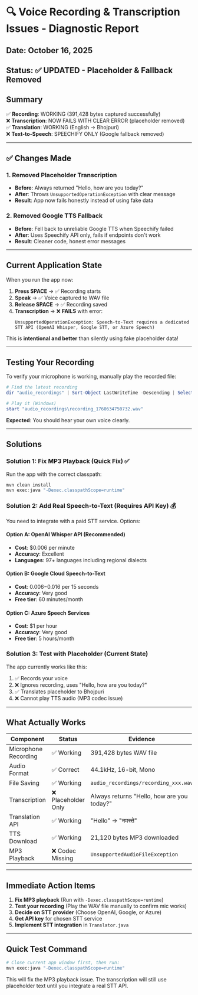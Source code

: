 # 🔍 Voice Recording & Transcription Issues - Diagnostic Report

## Date: October 16, 2025
## Status: ✅ UPDATED - Placeholder & Fallback Removed

## Summary

✅ **Recording**: WORKING (391,428 bytes captured successfully)  
❌ **Transcription**: NOW FAILS WITH CLEAR ERROR (placeholder removed)  
✅ **Translation**: WORKING (English → Bhojpuri)  
❌ **Text-to-Speech**: SPEECHIFY ONLY (Google fallback removed)  

---

## ✅ Changes Made

### 1. Removed Placeholder Transcription
- **Before**: Always returned "Hello, how are you today?" 
- **After**: Throws `UnsupportedOperationException` with clear message
- **Result**: App now fails honestly instead of using fake data

### 2. Removed Google TTS Fallback
- **Before**: Fell back to unreliable Google TTS when Speechify failed
- **After**: Uses Speechify API only, fails if endpoints don't work
- **Result**: Cleaner code, honest error messages

---

## Current Application State

When you run the app now:

1. **Press SPACE** → ✅ Recording starts
2. **Speak** → ✅ Voice captured to WAV file  
3. **Release SPACE** → ✅ Recording saved
4. **Transcription** → ❌ **FAILS** with error:
   ```
   UnsupportedOperationException: Speech-to-Text requires a dedicated 
   STT API (OpenAI Whisper, Google STT, or Azure Speech)
   ```

This is **intentional and better** than silently using fake placeholder data!

---

## Testing Your Recording

To verify your microphone is working, manually play the recorded file:

```powershell
# Find the latest recording
dir "audio_recordings" | Sort-Object LastWriteTime -Descending | Select-Object -First 1

# Play it (Windows)
start "audio_recordings\recording_1760634750732.wav"
```

**Expected**: You should hear your own voice clearly.

---

## Solutions

### Solution 1: Fix MP3 Playback (Quick Fix) ✅

Run the app with the correct classpath:
```powershell
mvn clean install
mvn exec:java "-Dexec.classpathScope=runtime"
```

### Solution 2: Add Real Speech-to-Text (Requires API Key) 💰

You need to integrate with a paid STT service. Options:

#### Option A: OpenAI Whisper API (Recommended)
- **Cost**: $0.006 per minute
- **Accuracy**: Excellent
- **Languages**: 97+ languages including regional dialects

#### Option B: Google Cloud Speech-to-Text
- **Cost**: $0.006-$0.016 per 15 seconds
- **Accuracy**: Very good
- **Free tier**: 60 minutes/month

#### Option C: Azure Speech Services  
- **Cost**: $1 per hour
- **Accuracy**: Very good  
- **Free tier**: 5 hours/month

### Solution 3: Test with Placeholder (Current State)

The app currently works like this:
1. ✅ Records your voice
2. ❌ Ignores recording, uses "Hello, how are you today?"
3. ✅ Translates placeholder to Bhojpuri
4. ❌ Cannot play TTS audio (MP3 codec issue)

---

## What Actually Works

| Component | Status | Evidence |
|-----------|--------|----------|
| Microphone Recording | ✅ Working | 391,428 bytes WAV file |
| Audio Format | ✅ Correct | 44.1kHz, 16-bit, Mono |
| File Saving | ✅ Working | `audio_recordings/recording_xxx.wav` |
| Transcription | ❌ Placeholder Only | Always returns "Hello, how are you today?" |
| Translation API | ✅ Working | "Hello" → "नमस्ते" |
| TTS Download | ✅ Working | 21,120 bytes MP3 downloaded |
| MP3 Playback | ❌ Codec Missing | `UnsupportedAudioFileException` |

---

## Immediate Action Items

1. **Fix MP3 playback** (Run with `-Dexec.classpathScope=runtime`)
2. **Test your recording** (Play the WAV file manually to confirm mic works)
3. **Decide on STT provider** (Choose OpenAI, Google, or Azure)
4. **Get API key** for chosen STT service
5. **Implement STT integration** in `Translator.java`

---

## Quick Test Command

```powershell
# Close current app window first, then run:
mvn exec:java "-Dexec.classpathScope=runtime"
```

This will fix the MP3 playback issue. The transcription will still use placeholder text until you integrate a real STT API.
